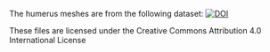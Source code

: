 The humerus meshes are from the following dataset: [![DOI](https://zenodo.org/badge/DOI/10.5281/zenodo.4536684.svg)](https://doi.org/10.5281/zenodo.4536684)

These files are licensed under the Creative Commons Attribution 4.0 International License

